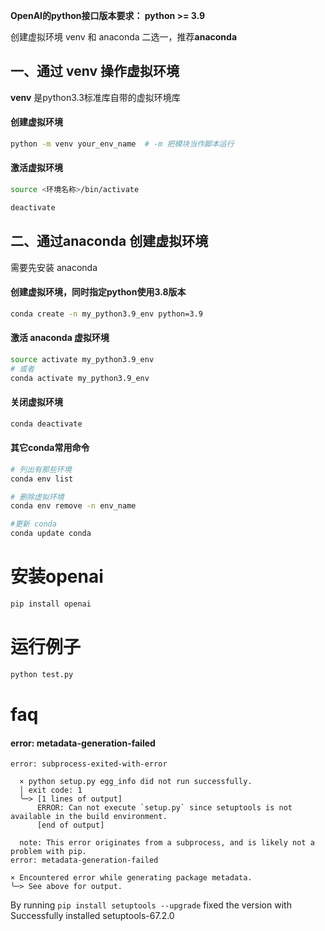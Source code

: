 **OpenAI的python接口版本要求： python >= 3.9**

创建虚拟环境 venv 和 anaconda 二选一，推荐**anaconda**
## 一、通过 venv 操作虚拟环境
 **venv** 是python3.3标准库自带的虚拟环境库
#### 创建虚拟环境
 ```bash
 python -m venv your_env_name  # -m 把模块当作脚本运行
 ```
#### 激活虚拟环境
```bash
source <环境名称>/bin/activate
```
```bash
deactivate
```

## 二、通过anaconda 创建虚拟环境
需要先安装 anaconda
#### 创建虚拟环境，同时指定python使用3.8版本
```bash
conda create -n my_python3.9_env python=3.9
```
#### 激活 anaconda 虚拟环境
```bash
source activate my_python3.9_env 
# 或者
conda activate my_python3.9_env 
```
#### 关闭虚拟环境
```bash
conda deactivate
```
#### 其它conda常用命令
```bash
# 列出有那些环境
conda env list

# 删除虚拟环境
conda env remove -n env_name

#更新 conda
conda update conda
```

# 安装openai
```bash
pip install openai
```

# 运行例子
```python
python test.py
```


# faq

#### error: metadata-generation-failed
````
error: subprocess-exited-with-error

  × python setup.py egg_info did not run successfully.
  │ exit code: 1
  ╰─> [1 lines of output]
      ERROR: Can not execute `setup.py` since setuptools is not available in the build environment.
      [end of output]

  note: This error originates from a subprocess, and is likely not a problem with pip.
error: metadata-generation-failed

× Encountered error while generating package metadata.
╰─> See above for output.
````
By running `pip install setuptools --upgrade` fixed the version with Successfully installed setuptools-67.2.0